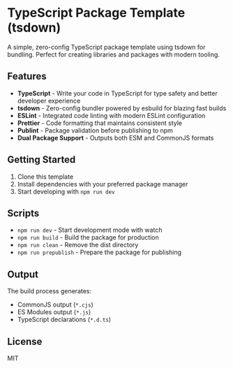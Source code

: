 # TypeScript Package Template (tsdown)

A simple, zero-config TypeScript package template using tsdown for bundling. Perfect for creating libraries and packages with modern tooling.

## Features

- **TypeScript** - Write your code in TypeScript for type safety and better developer experience
- **tsdown** - Zero-config bundler powered by esbuild for blazing fast builds
- **ESLint** - Integrated code linting with modern ESLint configuration
- **Prettier** - Code formatting that maintains consistent style
- **Publint** - Package validation before publishing to npm
- **Dual Package Support** - Outputs both ESM and CommonJS formats

## Getting Started

1. Clone this template
2. Install dependencies with your preferred package manager
3. Start developing with `npm run dev`

## Scripts

- `npm run dev` - Start development mode with watch
- `npm run build` - Build the package for production
- `npm run clean` - Remove the dist directory
- `npm run prepublish` - Prepare the package for publishing

## Output

The build process generates:
- CommonJS output (`*.cjs`)
- ES Modules output (`*.js`)
- TypeScript declarations (`*.d.ts`)

## License

MIT